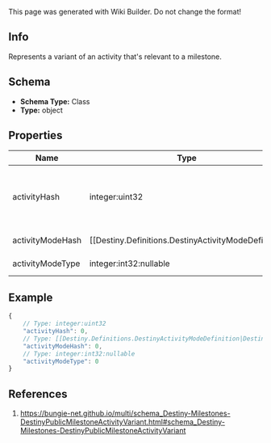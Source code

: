 <span class="wiki-builder">This page was generated with Wiki Builder. Do not change the format!</span>

## Info
Represents a variant of an activity that's relevant to a milestone.

## Schema
* **Schema Type:** Class
* **Type:** object

## Properties
Name | Type | Description
---- | ---- | -----------
activityHash | integer:uint32 | The hash identifier of this activity variant. Examine the activity's definition in the Manifest database to determine what makes it a distinct variant. Usually it will be difficulty level or whether or not it is a guided game variant of the activity, but theoretically it could be distinguished in any arbitrary way.
activityModeHash | [[Destiny.Definitions.DestinyActivityModeDefinition|Destiny-Definitions-DestinyActivityModeDefinition]]:integer:uint32:nullable | The hash identifier of the most specific Activity Mode under which this activity is played. This is useful for situations where the activity in question is - for instance - a PVP map, but it's not clear what mode the PVP map is being played under. If it's a playlist, this will be less specific: but hopefully useful in some way.
activityModeType | integer:int32:nullable | The enumeration equivalent of the most specific Activity Mode under which this activity is played.

## Example
```javascript
{
    // Type: integer:uint32
    "activityHash": 0,
    // Type: [[Destiny.Definitions.DestinyActivityModeDefinition|Destiny-Definitions-DestinyActivityModeDefinition]]:integer:uint32:nullable
    "activityModeHash": 0,
    // Type: integer:int32:nullable
    "activityModeType": 0
}

```

## References
1. https://bungie-net.github.io/multi/schema_Destiny-Milestones-DestinyPublicMilestoneActivityVariant.html#schema_Destiny-Milestones-DestinyPublicMilestoneActivityVariant
